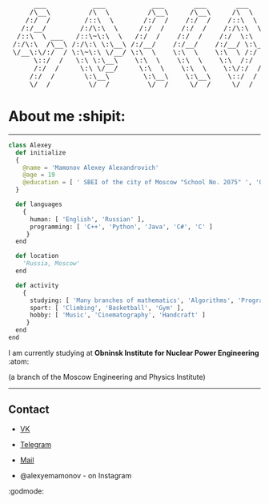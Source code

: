 <pre>
      ___           ___           ___       ___       ___             ___
     /\__\         /\  \         /\__\     /\__\     /\  \           /\__\     
    /:/  /        /::\  \       /:/  /    /:/  /    /::\  \         /:/  /
   /:/__/        /:/\:\  \     /:/  /    /:/  /    /:/\:\  \       /:/  /
  /::\  \ ___   /::\~\:\  \   /:/  /    /:/  /    /:/  \:\  \     /:/  /
 /:/\:\  /\__\ /:/\:\ \:\__\ /:/__/    /:/__/    /:/__/ \:\__\    \/__/
 \/__\:\/:/  / \:\~\:\ \/__/ \:\  \    \:\  \    \:\  \ /:/  /  ___
      \::/  /   \:\ \:\__\    \:\  \    \:\  \    \:\  /:/  /  /\__\
      /:/  /     \:\ \/__/     \:\  \    \:\  \    \:\/:/  /   \/__/ 
     /:/  /       \:\__\        \:\__\    \:\__\    \::/  /   
     \/__/         \/__/         \/__/     \/__/     \/__/    
</pre>



#  About me :shipit:

***

 ```python
 class Alexey
   def initialize
   {
     @name = 'Mamonov Alexey Alexandrovich'
     @age = 19
     @education = [ ' SBEI of the city of Moscow "School No. 2075" ', 'Obninsk Institute for Nuclear Power Engineering' ]
   }

   def languages
     {
       human: [ 'English', 'Russian' ],
       programming: [ 'C++', 'Python', 'Java', 'C#', 'C' ]
      }
   end

   def location
     'Russia, Moscow'
   end

   def activity
     {
       studying: [ 'Many branches of mathematics', 'Algorithms', 'Programming' ],
       sport: [ 'Climbing', 'Basketball', 'Gym' ],
       hobby: [ 'Music', 'Cinematography', 'Handcraft' ]
      }
   end
 end
 ```
I am currently studying at **Obninsk Institute for Nuclear Power Engineering** :atom:

(a branch of the Moscow Engineering and Physics Institute) 

***
## Contact

+ [VK](https://vk.com/mamonovalexeya) 

+ [Telegram](https://web.telegram.org/k/@AlexeyAlexandr0vich)

+ [Mail](lesha.town@gmail.com)

+ @alexyemamonov - on Instagram

:godmode:
